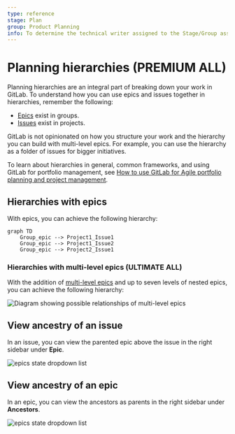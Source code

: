 ```yaml
---
type: reference
stage: Plan
group: Product Planning
info: To determine the technical writer assigned to the Stage/Group associated with this page, see https://about.gitlab.com/handbook/product/ux/technical-writing/#assignments
---
```


# Planning hierarchies **(PREMIUM ALL)**

Planning hierarchies are an integral part of breaking down your work in GitLab.
To understand how you can use epics and issues together in hierarchies, remember the following:

- [Epics](../epics/index.md) exist in groups.
- [Issues](../../project/issues/index.md) exist in projects.

GitLab is not opinionated on how you structure your work and the hierarchy you can build with multi-level
epics. For example, you can use the hierarchy as a folder of issues for bigger initiatives.

To learn about hierarchies in general, common frameworks, and using GitLab for
portfolio management, see
[How to use GitLab for Agile portfolio planning and project management](https://about.gitlab.com/blog/2020/11/11/gitlab-for-agile-portfolio-planning-project-management/).

## Hierarchies with epics

With epics, you can achieve the following hierarchy:

```mermaid
graph TD
    Group_epic --> Project1_Issue1
    Group_epic --> Project1_Issue2
    Group_epic --> Project2_Issue1
```

### Hierarchies with multi-level epics **(ULTIMATE ALL)**

With the addition of [multi-level epics](../epics/manage_epics.md#multi-level-child-epics) and up to
seven levels of nested epics, you can achieve the following hierarchy:

<!--
Image below was generated with the following Mermaid code.
Attached as an image because a rendered diagram doesn't look clear on the docs page.

```mermaid
classDiagram
  direction TD
  class Epic
  class Issue

  Epic *-- "0..7" Epic
Epic "1"*-- "0..*" Issue
```

 -->

![Diagram showing possible relationships of multi-level epics](img/hierarchy_with_multi_level_epics.png)

## View ancestry of an issue

In an issue, you can view the parented epic above the issue in the right sidebar under **Epic**.

![epics state dropdown list](img/issue-view-parent-epic-in-sidebar_v14_6.png)

## View ancestry of an epic

In an epic, you can view the ancestors as parents in the right sidebar under **Ancestors**.

![epics state dropdown list](img/epic-view-ancestors-in-sidebar_v14_6.png)
